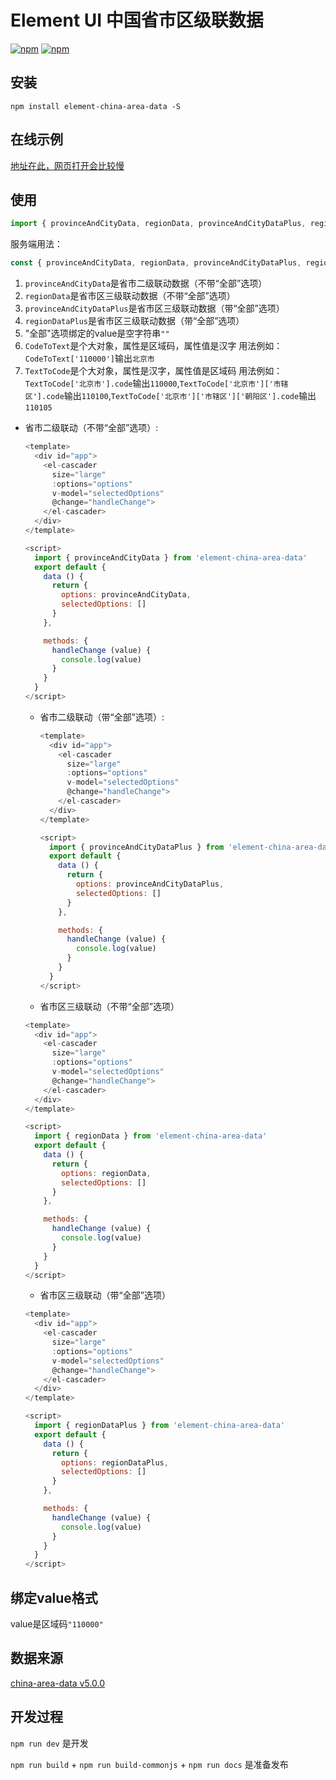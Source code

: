 # Element UI 中国省市区级联数据

[![npm](https://img.shields.io/npm/v/element-china-area-data.svg)](https://www.npmjs.com/package/element-china-area-data) [![npm](https://img.shields.io/npm/dt/element-china-area-data.svg)](https://www.npmjs.com/package/element-china-area-data)


## 安装

  `npm install element-china-area-data -S`

## 在线示例

[地址在此，网页打开会比较慢](https://plortinus.github.io/element-china-area-data/index.html)

## 使用

```js
import { provinceAndCityData, regionData, provinceAndCityDataPlus, regionDataPlus, CodeToText, TextToCode } from 'element-china-area-data'
```
服务端用法：
```js
const { provinceAndCityData, regionData, provinceAndCityDataPlus, regionDataPlus, CodeToText, TextToCode } = require('element-china-area-data/dist/app.commonjs')
```

  1. `provinceAndCityData`是省市二级联动数据（不带“全部”选项）
  2. `regionData`是省市区三级联动数据（不带“全部”选项）
  3. `provinceAndCityDataPlus`是省市区三级联动数据（带“全部”选项）
  4. `regionDataPlus`是省市区三级联动数据（带“全部”选项）
  5. "全部"选项绑定的value是空字符串`""`
  6. `CodeToText`是个大对象，属性是区域码，属性值是汉字 用法例如：`CodeToText['110000']`输出`北京市`
  7. `TextToCode`是个大对象，属性是汉字，属性值是区域码 用法例如：`TextToCode['北京市'].code`输出`110000`,`TextToCode['北京市']['市辖区'].code`输出`110100`,`TextToCode['北京市']['市辖区']['朝阳区'].code`输出`110105`


  * 省市二级联动（不带“全部”选项）:
    ```js
    <template>
      <div id="app">
        <el-cascader
          size="large"
          :options="options"
          v-model="selectedOptions"
          @change="handleChange">
        </el-cascader>
      </div>
    </template>

    <script>
      import { provinceAndCityData } from 'element-china-area-data'
      export default {
        data () {
          return {
            options: provinceAndCityData,
            selectedOptions: []
          }
        },

        methods: {
          handleChange (value) {
            console.log(value)
          }
        }
      }
    </script>
    ```

    * 省市二级联动（带“全部”选项）:
      ```js
      <template>
        <div id="app">
          <el-cascader
            size="large"
            :options="options"
            v-model="selectedOptions"
            @change="handleChange">
          </el-cascader>
        </div>
      </template>

      <script>
        import { provinceAndCityDataPlus } from 'element-china-area-data'
        export default {
          data () {
            return {
              options: provinceAndCityDataPlus,
              selectedOptions: []
            }
          },

          methods: {
            handleChange (value) {
              console.log(value)
            }
          }
        }
      </script>
      ```

    * 省市区三级联动（不带“全部”选项）

    ```js
    <template>
      <div id="app">
        <el-cascader
          size="large"
          :options="options"
          v-model="selectedOptions"
          @change="handleChange">
        </el-cascader>
      </div>
    </template>

    <script>
      import { regionData } from 'element-china-area-data'
      export default {
        data () {
          return {
            options: regionData,
            selectedOptions: []
          }
        },

        methods: {
          handleChange (value) {
            console.log(value)
          }
        }
      }
    </script>
    ```

    * 省市区三级联动（带“全部”选项）

    ```js
    <template>
      <div id="app">
        <el-cascader
          size="large"
          :options="options"
          v-model="selectedOptions"
          @change="handleChange">
        </el-cascader>
      </div>
    </template>

    <script>
      import { regionDataPlus } from 'element-china-area-data'
      export default {
        data () {
          return {
            options: regionDataPlus,
            selectedOptions: []
          }
        },

        methods: {
          handleChange (value) {
            console.log(value)
          }
        }
      }
    </script>
    ```

## 绑定value格式

value是区域码`"110000"`

## 数据来源

[china-area-data v5.0.0](https://github.com/airyland/china-area-data)

## 开发过程

`npm run dev` 是开发

`npm run build` + `npm run build-commonjs` + `npm run docs` 是准备发布
